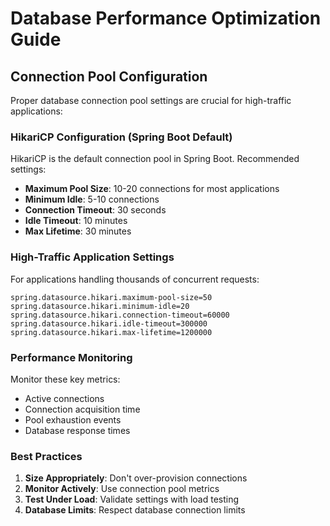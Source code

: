 # Database Performance Optimization Guide

## Connection Pool Configuration

Proper database connection pool settings are crucial for high-traffic applications:

### HikariCP Configuration (Spring Boot Default)

HikariCP is the default connection pool in Spring Boot. Recommended settings:

- **Maximum Pool Size**: 10-20 connections for most applications
- **Minimum Idle**: 5-10 connections
- **Connection Timeout**: 30 seconds
- **Idle Timeout**: 10 minutes
- **Max Lifetime**: 30 minutes

### High-Traffic Application Settings

For applications handling thousands of concurrent requests:

```properties
spring.datasource.hikari.maximum-pool-size=50
spring.datasource.hikari.minimum-idle=20
spring.datasource.hikari.connection-timeout=60000
spring.datasource.hikari.idle-timeout=300000
spring.datasource.hikari.max-lifetime=1200000
```

### Performance Monitoring

Monitor these key metrics:
- Active connections
- Connection acquisition time
- Pool exhaustion events
- Database response times

### Best Practices

1. **Size Appropriately**: Don't over-provision connections
2. **Monitor Actively**: Use connection pool metrics
3. **Test Under Load**: Validate settings with load testing
4. **Database Limits**: Respect database connection limits
